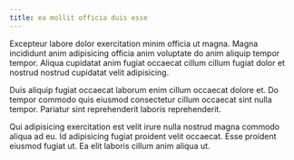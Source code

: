 ```yaml
---
title: ea mollit officia duis esse
---
```


Excepteur labore dolor exercitation minim officia ut magna. Magna incididunt anim adipisicing officia anim voluptate do anim aliquip tempor tempor. Aliqua cupidatat anim fugiat occaecat cillum cillum fugiat dolor et nostrud nostrud cupidatat velit adipisicing.

Duis aliquip fugiat occaecat laborum enim cillum occaecat dolore et. Do tempor commodo quis eiusmod consectetur cillum occaecat sint nulla tempor. Pariatur sint reprehenderit laboris reprehenderit.

Qui adipisicing exercitation est velit irure nulla nostrud magna commodo aliqua ad eu. Id adipisicing fugiat proident velit occaecat. Esse proident eiusmod fugiat ut. Ea elit laboris cillum anim aliqua ut.